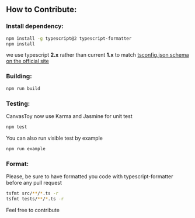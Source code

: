 ## How to Contribute:

### Install dependency:

```bash
npm install -g typescript@2 typescript-formatter
npm install
```

we use typescript **2.x** rather than current **1.x** to match [tsconfig.json schema on the official site](http://json.schemastore.org/tsconfig)


### Building:

```bash
npm run build
```

### Testing:

CanvasToy now use Karma and Jasmine for unit test

```bash
npm test
```
You can also run visible test by example

```bash
npm run example
```

### Format:

Please, be sure to have formatted you code with typescript-formatter before any pull request

```bash
tsfmt src/**/*.ts -r
tsfmt tests/**/*.ts -r
```



Feel free to contribute
